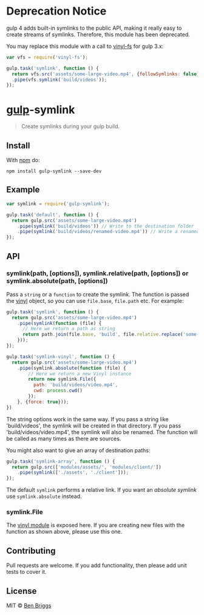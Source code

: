 # Deprecation Notice

gulp 4 adds built-in symlinks to the public API, making it really easy to
create streams of symlinks. Therefore, this module has been deprecated.

You may replace this module with a call to [vinyl-fs][vfs] for gulp 3.x:

```js
var vfs = require('vinyl-fs');

gulp.task('symlink', function () {
  return vfs.src('assets/some-large-video.mp4', {followSymlinks: false})
  .pipe(vfs.symlink('build/videos'));
});
```

[vfs]: https://github.com/gulpjs/vinyl-fs

# [gulp](https://github.com/gulpjs/gulp)-symlink

> Create symlinks during your gulp build.

## Install

With [npm](https://npmjs.org/package/gulp-symlink) do:

```
npm install gulp-symlink --save-dev
```

## Example

```js
var symlink = require('gulp-symlink');

gulp.task('default', function () {
  return gulp.src('assets/some-large-video.mp4')
    .pipe(symlink('build/videos')) // Write to the destination folder
    .pipe(symlink('build/videos/renamed-video.mp4')) // Write a renamed symlink to the destination folder
});
```

## API

### symlink(path, [options]), symlink.relative(path, [options]) or symlink.absolute(path, [options])

Pass a `string` or a `function` to create the symlink.
The function is passed the [vinyl](https://github.com/wearefractal/vinyl) object, so you can use `file.base`, `file.path` etc.
For example:

```js
gulp.task('symlink', function () {
  return gulp.src('assets/some-large-video.mp4')
    .pipe(symlink(function (file) {
      // Here we return a path as string
      return path.join(file.base, 'build', file.relative.replace('some-large', ''));
    }));
});

gulp.task('symlink-vinyl', function () {
  return gulp.src('assets/some-large-video.mp4')
    .pipe(symlink.absolute(function (file) {
        // Here we return a new Vinyl instance
        return new symlink.File({
          path: 'build/videos/video.mp4',
          cwd: process.cwd()
        });
    }, {force: true}));
})
```

The string options work in the same way. If you pass a string like 'build/videos', the symlink will be created in that directory. If you pass 'build/videos/video.mp4', the symlink will also be renamed.
The function will be called as many times as there are sources.

You might also want to give an array of destination paths:

```js
gulp.task('symlink-array', function () {
  return gulp.src(['modules/assets/', 'modules/client/'])
    .pipe(symlink(['./assets', './client']));
});
```

The default `symlink` performs a relative link. If you want an *absolute symlink* use `symlink.absolute` instead.

### symlink.File

The [vinyl module](https://github.com/wearefractal/vinyl) is exposed here. If you are creating new files with the function as shown above, please use this one.

## Contributing

Pull requests are welcome. If you add functionality, then please add unit tests
to cover it.

## License

MIT © [Ben Briggs](http://beneb.info)
